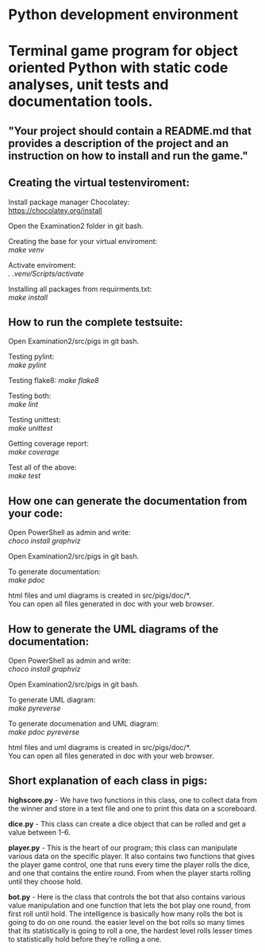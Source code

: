 Python development environment
===============================

Terminal game program for object oriented Python with static code analyses, unit tests and documentation tools.
===============================

"Your project should contain a README.md that provides a description of the project and an instruction on how to install and run the game."
-----


## Creating the virtual testenviroment:

Install package manager Chocolatey:  
https://chocolatey.org/install

Open the Examination2 folder in git bash. 

Creating the base for your virtual enviroment:  
*make venv*

Activate enviroment:  
*. .venv/Scripts/activate*

Installing all packages from requirments.txt:  
*make install*

## How to run the complete testsuite:

Open Examination2/src/pigs in git bash. 

Testing pylint:  
*make pylint*

Testing flake8:
*make flake8*

Testing both:  
*make lint*

Testing unittest:  
*make unittest*

Getting coverage report:  
*make coverage*

Test all of the above:  
*make test*

## How one can generate the documentation from your code:  

Open PowerShell as admin and write:  
*choco install graphviz*

Open Examination2/src/pigs in git bash.

To generate documentation:  
*make pdoc*

html files and uml diagrams is created in src/pigs/doc/*.  
You can open all files generated in doc with your web browser.

## How to generate the UML diagrams of the documentation:

Open PowerShell as admin and write:  
*choco install graphviz*

Open Examination2/src/pigs in git bash.

To generate UML diagram:  
*make pyreverse*

To generate documenation and UML diagram:  
*make pdoc pyreverse*

html files and uml diagrams is created in src/pigs/doc/*.  
You can open all files generated in doc with your web browser.

## Short explanation of each class in pigs:

**highscore.py** - We have two functions in this class, one to collect data from the winner and store in a text file and one to print this data on a scoreboard.

**dice.py** - This class can create a dice object that can be rolled and get a value between 1-6.

**player.py** - This is the heart of our program; this class can manipulate various data on the specific player. It also contains two functions that gives the player game control, one that runs every time the player rolls the dice, and one that contains the entire round. From when the player starts rolling until they choose hold.

**bot.py** - Here is the class that controls the bot that also contains various value manipulation and one function that lets the bot play one round, from first roll until hold. The intelligence is basically how many rolls the bot is going to do on one round. the easier level on the bot rolls so many times that its statistically is going to roll a one, the hardest level rolls lesser times to statistically hold before they’re rolling a one.
